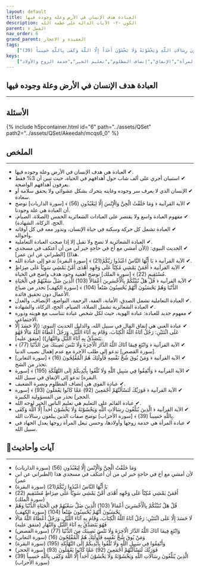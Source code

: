 ```yaml
---
layout: default
title: العبادة هدف الإنسان في الأرض وعلة وجوده فيها
description: الكون -٢- الآيات الدالة على عظمة الله
parent: الفصل ٧
nav_order: 6
grand_parent: العقيدة و الاعجاز
tags: 
    ["وَمَا خَلَقْتُ الْجِنَّ وَالْإِنْسَ إِلَّا لِيَعْبُدُونِ (56)","لأن أمشي مع أخ في حاجةٍ خير لي من أن أعتكف في مسجدي هذا","يَا أَيُّهَا النَّاسُ اعْبُدُوا رَبَّكُمُ(21)","أَفَمَنْ يَمْشِي مُكِبّاً عَلَى وَجْهِهِ أَهْدَى أَمَّنْ يَمْشِي سَوِيّاً عَلَى صِرَاطٍ مُسْتَقِيمٍ (22)","قُلْ هَلْ نُنَبِّئُكُمْ بِالْأَخْسَرِينَ أَعْمَالاً (103) الَّذِينَ ضَلَّ سَعْيُهُمْ فِي الْحَيَاةِ الدُّنْيَا وَهُمْ يَحْسَبُونَ أَنَّهُمْ يُحْسِنُونَ صُنْعاً (104)","لَا حَسَدَ إِلَّا عَلَى اثْنَتَيْنِ: رَجُلٌ آتَاهُ اللَّهُ الْكِتَابَ، وَقَامَ بِهِ آنَاءَ اللَّيْلِ، وَرَجُلٌ أَعْطَاهُ اللَّهُ مَالًا فَهُوَ يَتَصَدَّقُ بِهِ آنَاءَ اللَّيْلِ وَالنَّهَارِ","وَابْتَغِ فِيمَا آتَاكَ اللَّهُ الدَّارَ الْآخِرَةَ وَلَا تَنْسَ نَصِيبَكَ مِنَ الدُّنْيَا (77)","وَمَنْ يُوقَ شُحَّ نَفْسِهِ فَأُولَئِكَ هُمُ الْمُفْلِحُونَ (16)","وَأَنْفِقُوا فِي سَبِيلِ اللَّهِ وَلَا تُلْقُوا بِأَيْدِيكُمْ إِلَى التَّهْلُكَةِ (195)","فَوَرَبِّكَ لَنَسْأَلَنَّهُمْ أَجْمَعِينَ (92) عَمَّا كَانُوا يَعْمَلُونَ (93)","الَّذِينَ يُبَلِّغُونَ رِسَالَاتِ اللَّهِ وَيَخْشَوْنَهُ وَلَا يَخْشَوْنَ أَحَداً إِلَّا اللَّهَ وَكَفَى بِاللَّهِ حَسِيباً (39)"]
keys:
    ["العبادة","هدف الإنسان","العبادة الشعائرية","العبادة التعاملية","العبادة الهوية","الغني","القوي","العالم","المرأة","الإنفاق","إنصاف المظلوم","تعليم الخير","خدمة الزوج والأولاد"]
---
```

## ‏العبادة هدف الإنسان في الأرض وعلة وجوده فيها
***
## الأسئلة 
{% include h5pcontainer.html id="6" path="../assets/QSet" path2="../assets/QSet/Akeedah/mcqs6_0" %}
## الملخص
***
- ‏✔ العبادة هي هدف الإنسان في الأرض وعلة وجوده فيها. 
- ‏✔ استبيان أجري على ألف شاب حول أهدافهم في الحياة، حيث تبين أن 3% فقط يعرفون أهدافهم الواضحة. 
- ‏✔ الإنسان الذي لا يعرف سر وجوده وغايته يتحرك بشكل عشوائي ولا يحقق سلامة أو سعادة. 
- ‏✔ الآية القرآنية ﴿ وَمَا خَلَقْتُ الْجِنَّ وَالْإِنْسَ إِلَّا لِيَعْبُدُونِ (56) ﴾ [سورة الذاريات] توضح أن العبادة هي علة وجودنا. 
- ‏✔ مفهوم العبادة واسع ولا يقتصر على العبادات الشعائرية الخمس (الصلاة، الصيام، الحج، الزكاة، الشهادة). 
- ‏✔ العبادة تشمل كل حركة وسكنة في حياة الإنسان، وتدور معه في كل أوقاته وأحواله. 
- ‏✔ العبادة الشعائرية لا تصح ولا تقبل إلا إذا صحت العبادة التعاملية. 
- ‏✔ الحديث النبوي: ((لأن أمشي مع أخ في حاجةٍ خير لي من أن أعتكف في مسجدي هذا)) [الطبراني عن ابن عمر]. 
- ‏✔ الآية القرآنية ﴿ يَا أَيُّهَا النَّاسُ اعْبُدُوا رَبَّكُمُ(21) ﴾ [سورة البقرة] تدعو إلى عبادة الله. 
- ‏✔ الآية القرآنية ﴿ أَفَمَنْ يَمْشِي مُكِبّاً عَلَى وَجْهِهِ أَهْدَى أَمَّنْ يَمْشِي سَوِيّاً عَلَى صِرَاطٍ مُسْتَقِيمٍ (22) ﴾ [سورة الملك] توضح أهمية وجود هدف واضح في الحياة. 
- ‏✔ الآية القرآنية ﴿ قُلْ هَلْ نُنَبِّئُكُمْ بِالْأَخْسَرِينَ أَعْمَالاً (103) الَّذِينَ ضَلَّ سَعْيُهُمْ فِي الْحَيَاةِ الدُّنْيَا وَهُمْ يَحْسَبُونَ أَنَّهُمْ يُحْسِنُونَ صُنْعاً (104) ﴾ [سورة الكهف] تحذر من ضياع الأعمال دون تحقيق فائدة. 
- ‏✔ العبادة التعاملية تشمل الصدق، الأمانة، العفة، الرحمة، التواضع، الإنصاف، والعدل. 
- ‏✔ العبادة الشعائرية تشمل الصلاة، الصيام، الحج، الزكاة، والشهادة. 
- ‏✔ مفهوم جديد للعبادة: عبادة الهوية، حيث لكل شخص عبادة تتناسب مع هويته ودوره الاجتماعي. 
- ‏✔ عبادة الغني هي إنفاق المال في سبيل الله، والدليل الحديث النبوي: ((لَا حَسَدَ إِلَّا عَلَى اثْنَتَيْنِ: رَجُلٌ آتَاهُ اللَّهُ الْكِتَابَ، وَقَامَ بِهِ آنَاءَ اللَّيْلِ، وَرَجُلٌ أَعْطَاهُ اللَّهُ مَالًا فَهُوَ يَتَصَدَّقُ بِهِ آنَاءَ اللَّيْلِ وَالنَّهَارِ)) [متفق عليه]. 
- ‏✔ الآية القرآنية ﴿ وَابْتَغِ فِيمَا آتَاكَ اللَّهُ الدَّارَ الْآخِرَةَ وَلَا تَنْسَ نَصِيبَكَ مِنَ الدُّنْيَا (77) ﴾ [سورة القصص] تدعو إلى طلب الآخرة مع عدم إهمال نصيب الدنيا. 
- ‏✔ الآية القرآنية ﴿ وَمَنْ يُوقَ شُحَّ نَفْسِهِ فَأُولَئِكَ هُمُ الْمُفْلِحُونَ (16) ﴾ [سورة التغابن] تحذر من الشح. 
- ‏✔ الآية القرآنية ﴿ وَأَنْفِقُوا فِي سَبِيلِ اللَّهِ وَلَا تُلْقُوا بِأَيْدِيكُمْ إِلَى التَّهْلُكَةِ (195) ﴾ [سورة البقرة] تدعو إلى الإنفاق في سبيل الله. 
- ‏✔ عبادة القوي هي إنصاف المظلوم ونصرة الضعيف. 
- ‏✔ الآية القرآنية ﴿ فَوَرَبِّكَ لَنَسْأَلَنَّهُمْ أَجْمَعِينَ (92) عَمَّا كَانُوا يَعْمَلُونَ (93) ﴾ [سورة الحجر] تحذر من المسؤولية الكبيرة. 
- ‏✔ عبادة القائم على التعليم هي تعليم الناس الخير لوجه الله. 
- ‏✔ الآية القرآنية ﴿ الَّذِينَ يُبَلِّغُونَ رِسَالَاتِ اللَّهِ وَيَخْشَوْنَهُ وَلَا يَخْشَوْنَ أَحَداً إِلَّا اللَّهَ وَكَفَى بِاللَّهِ حَسِيباً (39) ﴾ [سورة الأحزاب] توضح صفات الذين يبلغون رسالات الله. 
- ‏✔ عبادة المرأة هي خدمة زوجها وأولادها، وحسن تبعل المرأة زوجها يعدل الجهاد في سبيل الله. 

## 📜آيات وأحاديث
***
- ‏وَمَا خَلَقْتُ الْجِنَّ وَالْإِنْسَ إِلَّا لِيَعْبُدُونِ (56) (سورة الذاريات)
- ‏لأن أمشي مع أخ في حاجةٍ خير لي من أن أعتكف في مسجدي هذا (الطبراني عن ابن عمر)
- ‏يَا أَيُّهَا النَّاسُ اعْبُدُوا رَبَّكُمُ(21) (سورة البقرة)
- ‏أَفَمَنْ يَمْشِي مُكِبّاً عَلَى وَجْهِهِ أَهْدَى أَمَّنْ يَمْشِي سَوِيّاً عَلَى صِرَاطٍ مُسْتَقِيمٍ (22) (سورة الملك)
- ‏قُلْ هَلْ نُنَبِّئُكُمْ بِالْأَخْسَرِينَ أَعْمَالاً (103) الَّذِينَ ضَلَّ سَعْيُهُمْ فِي الْحَيَاةِ الدُّنْيَا وَهُمْ يَحْسَبُونَ أَنَّهُمْ يُحْسِنُونَ صُنْعاً (104) (سورة الكهف)
- ‏لَا حَسَدَ إِلَّا عَلَى اثْنَتَيْنِ: رَجُلٌ آتَاهُ اللَّهُ الْكِتَابَ، وَقَامَ بِهِ آنَاءَ اللَّيْلِ، وَرَجُلٌ أَعْطَاهُ اللَّهُ مَالًا فَهُوَ يَتَصَدَّقُ بِهِ آنَاءَ اللَّيْلِ وَالنَّهَارِ (متفق عليه)
- ‏وَابْتَغِ فِيمَا آتَاكَ اللَّهُ الدَّارَ الْآخِرَةَ وَلَا تَنْسَ نَصِيبَكَ مِنَ الدُّنْيَا (77) (سورة القصص)
- ‏وَمَنْ يُوقَ شُحَّ نَفْسِهِ فَأُولَئِكَ هُمُ الْمُفْلِحُونَ (16) (سورة التغابن)
- ‏وَأَنْفِقُوا فِي سَبِيلِ اللَّهِ وَلَا تُلْقُوا بِأَيْدِيكُمْ إِلَى التَّهْلُكَةِ (195) (سورة البقرة)
- ‏فَوَرَبِّكَ لَنَسْأَلَنَّهُمْ أَجْمَعِينَ (92) عَمَّا كَانُوا يَعْمَلُونَ (93) (سورة الحجر)
- ‏الَّذِينَ يُبَلِّغُونَ رِسَالَاتِ اللَّهِ وَيَخْشَوْنَهُ وَلَا يَخْشَوْنَ أَحَداً إِلَّا اللَّهَ وَكَفَى بِاللَّهِ حَسِيباً (39) (سورة الأحزاب)


